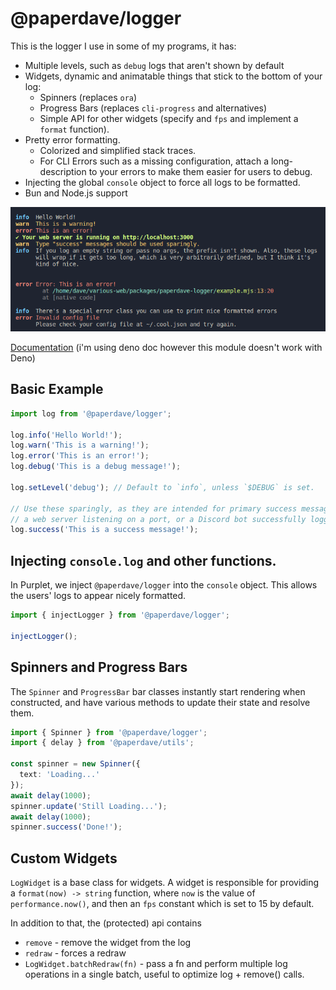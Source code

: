 # @paperdave/logger

This is the logger I use in some of my programs, it has:

- Multiple levels, such as `debug` logs that aren't shown by default
- Widgets, dynamic and animatable things that stick to the bottom of your log:
  - Spinners (replaces `ora`)
  - Progress Bars (replaces `cli-progress` and alternatives)
  - Simple API for other widgets (specify and `fps` and implement a `format` function).
- Pretty error formatting.
  - Colorized and simplified stack traces.
  - For CLI Errors such as a missing configuration, attach a long-description to your errors to make them easier for users to debug.
- Injecting the global `console` object to force all logs to be formatted.
- Bun and Node.js support

![](screenshot.png)

[Documentation](https://doc.deno.land/https://raw.githubusercontent.com/paperdave/various-web/main/packages/paperdave-logger/dist/index.d.ts) (i'm using deno doc however this module doesn't work with Deno)

## Basic Example

```ts
import log from '@paperdave/logger';

log.info('Hello World!');
log.warn('This is a warning!');
log.error('This is an error!');
log.debug('This is a debug message!');

log.setLevel('debug'); // Default to `info`, unless `$DEBUG` is set.

// Use these sparingly, as they are intended for primary success messages, such as
// a web server listening on a port, or a Discord bot successfully logging in.
log.success('This is a success message!');
```

## Injecting `console.log` and other functions.

In Purplet, we inject `@paperdave/logger` into the `console` object. This allows the users' logs to appear nicely formatted.

```ts
import { injectLogger } from '@paperdave/logger';

injectLogger();
```

## Spinners and Progress Bars

The `Spinner` and `ProgressBar` bar classes instantly start rendering when constructed, and have various methods to update their state and resolve them.

```ts
import { Spinner } from '@paperdave/logger';
import { delay } from '@paperdave/utils';

const spinner = new Spinner({
  text: 'Loading...'
});
await delay(1000);
spinner.update('Still Loading...');
await delay(1000);
spinner.success('Done!');
```

## Custom Widgets

`LogWidget` is a base class for widgets. A widget is responsible for providing a `format(now) -> string` function, where `now` is the value of `performance.now()`, and then an `fps` constant which is set to 15 by default.

In addition to that, the (protected) api contains

- `remove` - remove the widget from the log
- `redraw` - forces a redraw
- `LogWidget.batchRedraw(fn)` - pass a fn and perform multiple log operations in a single batch, useful to optimize log + remove() calls.
